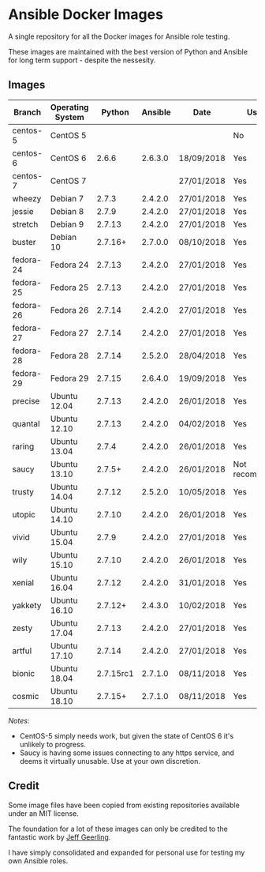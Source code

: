 # Ansible Docker Images

A single repository for all the Docker images for Ansible role testing.

These images are maintained with the best version of Python and Ansible for long term support - despite the nessesity.

## Images

| Branch    | Operating System | Python    | Ansible | Date       | Usable          |
| --------- |------------------| --------- | ------- |----------- | --------------- |
| centos-5  | CentOS 5         |           |         |            | No              |
| centos-6  | CentOS 6         | 2.6.6     | 2.6.3.0 | 18/09/2018 | Yes             |
| centos-7  | CentOS 7         |           |         | 27/01/2018 | Yes             |
| wheezy    | Debian 7         | 2.7.3     | 2.4.2.0 | 27/01/2018 | Yes             |
| jessie    | Debian 8         | 2.7.9     | 2.4.2.0 | 27/01/2018 | Yes             |
| stretch   | Debian 9         | 2.7.13    | 2.4.2.0 | 27/01/2018 | Yes             |
| buster    | Debian 10        | 2.7.16+   | 2.7.0.0 | 08/10/2018 | Yes             |
| fedora-24 | Fedora 24        | 2.7.13    | 2.4.2.0 | 27/01/2018 | Yes             |
| fedora-25 | Fedora 25        | 2.7.13    | 2.4.2.0 | 27/01/2018 | Yes             |
| fedora-26 | Fedora 26        | 2.7.14    | 2.4.2.0 | 27/01/2018 | Yes             |
| fedora-27 | Fedora 27        | 2.7.14    | 2.4.2.0 | 27/01/2018 | Yes             |
| fedora-28 | Fedora 28        | 2.7.14    | 2.5.2.0 | 28/04/2018 | Yes             |
| fedora-29 | Fedora 29        | 2.7.15    | 2.6.4.0 | 19/09/2018 | Yes             |
| precise   | Ubuntu 12.04     | 2.7.13    | 2.4.2.0 | 26/01/2018 | Yes             |
| quantal   | Ubuntu 12.10     | 2.7.13    | 2.4.2.0 | 04/02/2018 | Yes             |
| raring    | Ubuntu 13.04     | 2.7.4     | 2.4.2.0 | 26/01/2018 | Yes             |
| saucy     | Ubuntu 13.10     | 2.7.5+    | 2.4.2.0 | 26/01/2018 | Not recommended |
| trusty    | Ubuntu 14.04     | 2.7.12    | 2.5.2.0 | 10/05/2018 | Yes             |
| utopic    | Ubuntu 14.10     | 2.7.10    | 2.4.2.0 | 26/01/2018 | Yes             |
| vivid     | Ubuntu 15.04     | 2.7.9     | 2.4.2.0 | 27/01/2018 | Yes             |
| wily      | Ubuntu 15.10     | 2.7.10    | 2.4.2.0 | 26/01/2018 | Yes             |
| xenial    | Ubuntu 16.04     | 2.7.12    | 2.4.2.0 | 31/01/2018 | Yes             |
| yakkety   | Ubuntu 16.10     | 2.7.12+   | 2.4.3.0 | 10/02/2018 | Yes             |
| zesty     | Ubuntu 17.04     | 2.7.13    | 2.4.2.0 | 27/01/2018 | Yes             |
| artful    | Ubuntu 17.10     | 2.7.14    | 2.4.2.0 | 27/01/2018 | Yes             |
| bionic    | Ubuntu 18.04     | 2.7.15rc1 | 2.7.1.0 | 08/11/2018 | Yes             |
| cosmic    | Ubuntu 18.10     | 2.7.15+   | 2.7.1.0 | 08/11/2018 | Yes             |
*Notes*:

* CentOS-5 simply needs work, but given the state of CentOS 6 it's unlikely to progress.
* Saucy is having some issues connecting to any https service, and deems it virtually unusable. Use at your own discretion.

## Credit

Some image files have been copied from existing repositories available under an MIT license.

The foundation for a lot of these images can only be credited to the fantastic work by [Jeff Geerling](http://jeffgeerling.com/).

I have simply consolidated and expanded for personal use for testing my own Ansible roles.